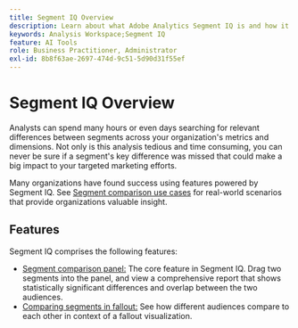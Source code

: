 ```yaml
---
title: Segment IQ Overview
description: Learn about what Adobe Analytics Segment IQ is and how it can help your organization.
keywords: Analysis Workspace;Segment IQ
feature: AI Tools
role: Business Practitioner, Administrator
exl-id: 8b8f63ae-2697-474d-9c51-5d90d31f55ef
---
```

# Segment IQ Overview

Analysts can spend many hours or even days searching for relevant differences between segments across your organization's metrics and dimensions. Not only is this analysis tedious and time consuming, you can never be sure if a segment's key difference was missed that could make a big impact to your targeted marketing efforts.

Many organizations have found success using features powered by Segment IQ. See [Segment comparison use cases](c-panels/c-segment-comparison/segment-compare-use-cases.md) for real-world scenarios that provide organizations valuable insight.

## Features

Segment IQ comprises the following features:

* [Segment comparison panel:](c-panels/c-segment-comparison/segment-comparison.md) The core feature in Segment IQ. Drag two segments into the panel, and view a comprehensive report that shows statistically significant differences and overlap between the two audiences.
* [Comparing segments in fallout:](visualizations/fallout/compare-segments-fallout.md) See how different audiences compare to each other in context of a fallout visualization.
